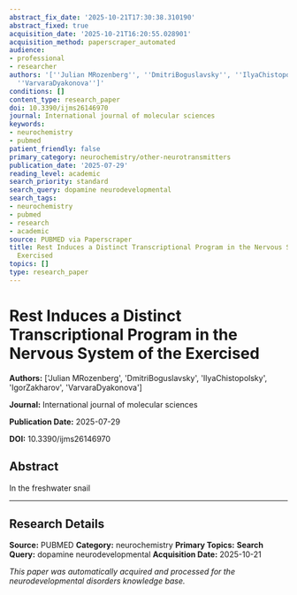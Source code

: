 ```yaml
---
abstract_fix_date: '2025-10-21T17:30:38.310190'
abstract_fixed: true
acquisition_date: '2025-10-21T16:20:55.028901'
acquisition_method: paperscraper_automated
audience:
- professional
- researcher
authors: '[''Julian MRozenberg'', ''DmitriBoguslavsky'', ''IlyaChistopolsky'', ''IgorZakharov'',
  ''VarvaraDyakonova'']'
conditions: []
content_type: research_paper
doi: 10.3390/ijms26146970
journal: International journal of molecular sciences
keywords:
- neurochemistry
- pubmed
patient_friendly: false
primary_category: neurochemistry/other-neurotransmitters
publication_date: '2025-07-29'
reading_level: academic
search_priority: standard
search_query: dopamine neurodevelopmental
search_tags:
- neurochemistry
- pubmed
- research
- academic
source: PUBMED via Paperscraper
title: Rest Induces a Distinct Transcriptional Program in the Nervous System of the
  Exercised
topics: []
type: research_paper
---
```


# Rest Induces a Distinct Transcriptional Program in the Nervous System of the Exercised

**Authors:** ['Julian MRozenberg', 'DmitriBoguslavsky', 'IlyaChistopolsky', 'IgorZakharov', 'VarvaraDyakonova']

**Journal:** International journal of molecular sciences

**Publication Date:** 2025-07-29

**DOI:** 10.3390/ijms26146970

## Abstract

In the freshwater snail 

---

## Research Details

**Source:** PUBMED
**Category:** neurochemistry
**Primary Topics:** 
**Search Query:** dopamine neurodevelopmental
**Acquisition Date:** 2025-10-21

*This paper was automatically acquired and processed for the neurodevelopmental disorders knowledge base.*
